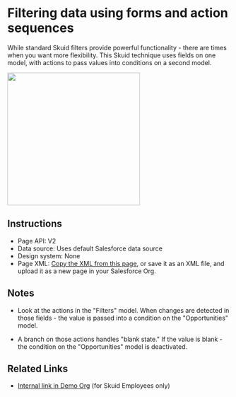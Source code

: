 # Filtering data using forms and action sequences

While standard Skuid filters provide powerful functionality - there are times when you want more flexibility. This Skuid technique uses fields on one model, with actions to pass values into conditions on a second model. 

<img src="ArbitraryFilters.png" width="300"></img>

## Instructions
- Page API:  V2
- Data source: Uses default Salesforce data source
- Design system: None 
- Page XML:  [Copy the XML from this page](Arbitrary_Filters.xml), or save it as an XML file, and upload it as a new page in your Salesforce Org.  

## Notes
- Look at the actions in the "Filters" model. When changes are detected in those fields - the value is passed into a condition on the "Opportunities" model. 

- A branch on those actions handles "blank state." If the value is blank - the condition on the "Opportunities" model is deactivated. 

## Related Links
- [Internal link in Demo Org](https://skuid-demo--skuid.na37.visual.force.com/apex/skuid__ui?page=Arbitrary_Filters) (for Skuid Employees only)

